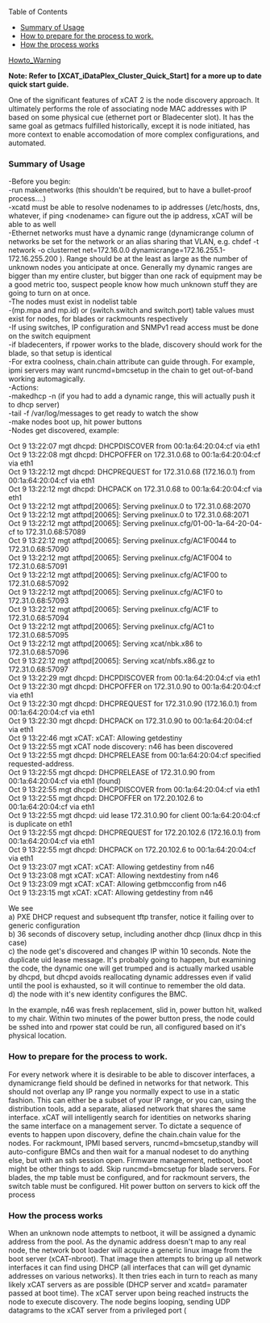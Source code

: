 <!-- START doctoc generated TOC please keep comment here to allow auto update -->
<!-- DON'T EDIT THIS SECTION, INSTEAD RE-RUN doctoc TO UPDATE -->
Table of Contents

- [Summary of Usage](#summary-of-usage)
- [How to prepare for the process to work.](#how-to-prepare-for-the-process-to-work)
- [How the process works](#how-the-process-works)

<!-- END doctoc generated TOC please keep comment here to allow auto update -->

[Howto_Warning](Howto_Warning) 

**Note: Refer to [XCAT_iDataPlex_Cluster_Quick_Start] for a more up to date quick start guide.**

One of the significant features of xCAT 2 is the node discovery approach. It ultimately performs the role of associating node MAC addresses with IP based on some physical cue (ethernet port or Bladecenter slot). It has the same goal as getmacs fulfilled historically, except it is node initiated, has more context to enable accomodation of more complex configurations, and automated. 

### Summary of Usage

-Before you begin:  
-run makenetworks (this shouldn't be required, but to have a bullet-proof process....)  
-xcatd must be able to resolve nodenames to ip addresses (/etc/hosts, dns, whatever, if ping &lt;nodename&gt; can figure out the ip address, xCAT will be able to as well  
-Ethernet networks must have a dynamic range (dynamicrange column of networks be set for the network or an alias sharing that VLAN, e.g. chdef -t network -o clusternet net=172.16.0.0 dynamicrange=172.16.255.1-172.16.255.200 ). Range should be at the least as large as the number of unknown nodes you anticipate at once. Generally my dynamic ranges are bigger than my entire cluster, but bigger than one rack of equipment may be a good metric too, suspect people know how much unknown stuff they are going to turn on at once.  
-The nodes must exist in nodelist table  
-(mp.mpa and mp.id) or (switch.switch and switch.port) table values must exist for nodes, for blades or rackmounts respectively  
-If using switches, IP configuration and SNMPv1 read access must be done on the switch equipment  
-if bladecenters, if rpower works to the blade, discovery should work for the blade, so that setup is identical  
-For extra coolness, chain.chain attribute can guide through. For example, ipmi servers may want runcmd=bmcsetup in the chain to get out-of-band working automagically.  
-Actions:  
-makedhcp -n (if you had to add a dynamic range, this will actually push it to dhcp server)  
-tail -f /var/log/messages to get ready to watch the show  
-make nodes boot up, hit power buttons  
-Nodes get discovered, example: 

Oct 9 13:22:07 mgt dhcpd: DHCPDISCOVER from 00:1a:64:20:04:cf via eth1  
Oct 9 13:22:08 mgt dhcpd: DHCPOFFER on 172.31.0.68 to 00:1a:64:20:04:cf via eth1  
Oct 9 13:22:12 mgt dhcpd: DHCPREQUEST for 172.31.0.68 (172.16.0.1) from 00:1a:64:20:04:cf via eth1  
Oct 9 13:22:12 mgt dhcpd: DHCPACK on 172.31.0.68 to 00:1a:64:20:04:cf via eth1  
Oct 9 13:22:12 mgt atftpd[20065]: Serving pxelinux.0 to 172.31.0.68:2070  
Oct 9 13:22:12 mgt atftpd[20065]: Serving pxelinux.0 to 172.31.0.68:2071  
Oct 9 13:22:12 mgt atftpd[20065]: Serving pxelinux.cfg/01-00-1a-64-20-04-cf to 172.31.0.68:57089  
Oct 9 13:22:12 mgt atftpd[20065]: Serving pxelinux.cfg/AC1F0044 to 172.31.0.68:57090  
Oct 9 13:22:12 mgt atftpd[20065]: Serving pxelinux.cfg/AC1F004 to 172.31.0.68:57091  
Oct 9 13:22:12 mgt atftpd[20065]: Serving pxelinux.cfg/AC1F00 to 172.31.0.68:57092  
Oct 9 13:22:12 mgt atftpd[20065]: Serving pxelinux.cfg/AC1F0 to 172.31.0.68:57093  
Oct 9 13:22:12 mgt atftpd[20065]: Serving pxelinux.cfg/AC1F to 172.31.0.68:57094  
Oct 9 13:22:12 mgt atftpd[20065]: Serving pxelinux.cfg/AC1 to 172.31.0.68:57095  
Oct 9 13:22:12 mgt atftpd[20065]: Serving xcat/nbk.x86 to 172.31.0.68:57096  
Oct 9 13:22:12 mgt atftpd[20065]: Serving xcat/nbfs.x86.gz to 172.31.0.68:57097  
Oct 9 13:22:29 mgt dhcpd: DHCPDISCOVER from 00:1a:64:20:04:cf via eth1  
Oct 9 13:22:30 mgt dhcpd: DHCPOFFER on 172.31.0.90 to 00:1a:64:20:04:cf via eth1  
Oct 9 13:22:30 mgt dhcpd: DHCPREQUEST for 172.31.0.90 (172.16.0.1) from 00:1a:64:20:04:cf via eth1  
Oct 9 13:22:30 mgt dhcpd: DHCPACK on 172.31.0.90 to 00:1a:64:20:04:cf via eth1  
Oct 9 13:22:46 mgt xCAT: xCAT: Allowing getdestiny  
Oct 9 13:22:55 mgt xCAT node discovery: n46 has been discovered  
Oct 9 13:22:55 mgt dhcpd: DHCPRELEASE from 00:1a:64:20:04:cf specified requested-address.  
Oct 9 13:22:55 mgt dhcpd: DHCPRELEASE of 172.31.0.90 from 00:1a:64:20:04:cf via eth1 (found)  
Oct 9 13:22:55 mgt dhcpd: DHCPDISCOVER from 00:1a:64:20:04:cf via eth1  
Oct 9 13:22:55 mgt dhcpd: DHCPOFFER on 172.20.102.6 to 00:1a:64:20:04:cf via eth1  
Oct 9 13:22:55 mgt dhcpd: uid lease 172.31.0.90 for client 00:1a:64:20:04:cf is duplicate on eth1  
Oct 9 13:22:55 mgt dhcpd: DHCPREQUEST for 172.20.102.6 (172.16.0.1) from 00:1a:64:20:04:cf via eth1  
Oct 9 13:22:55 mgt dhcpd: DHCPACK on 172.20.102.6 to 00:1a:64:20:04:cf via eth1  
Oct 9 13:23:07 mgt xCAT: xCAT: Allowing getdestiny from n46  
Oct 9 13:23:08 mgt xCAT: xCAT: Allowing nextdestiny from n46  
Oct 9 13:23:09 mgt xCAT: xCAT: Allowing getbmcconfig from n46  
Oct 9 13:23:15 mgt xCAT: xCAT: Allowing getdestiny from n46 

We see  
a) PXE DHCP request and subsequent tftp transfer, notice it failing over to generic configuration  
b) 36 seconds of discovery setup, including another dhcp (linux dhcp in this case)  
c) the node get's discovered and changes IP within 10 seconds. Note the duplicate uid lease message. It's probably going to happen, but examining the code, the dynamic one will get trumped and is actually marked usable by dhcpd, but dhcpd avoids reallocating dynamic addresses even if valid until the pool is exhausted, so it will continue to remember the old data.  
d) the node with it's new identity configures the BMC. 

In the example, n46 was fresh replacement, slid in, power button hit, walked to my chair. Within two minutes of the power button press, the node could be sshed into and rpower stat could be run, all configured based on it's physical location. 

### How to prepare for the process to work.

For every network where it is desirable to be able to discover interfaces, a dynamicrange field should be defined in networks for that network. This should not overlap any IP range you normally expect to use in a static fashion. This can either be a subset of your IP range, or you can, using the distribution tools, add a separate, aliased network that shares the same interface. xCAT will intelligently search for identities on networks sharing the same interface on a management server. To dictate a sequence of events to happen upon discovery, define the chain.chain value for the nodes. For rackmount, IPMI based servers, runcmd=bmcsetup,standby will auto-configure BMCs and then wait for a manual nodeset to do anything else, but with an ssh session open. Firmware management, netboot, boot might be other things to add. Skip runcmd=bmcsetup for blade servers. For blades, the mp table must be configured, and for rackmount servers, the switch table must be configured. Hit power button on servers to kick off the process 

### How the process works

When an unknown node attempts to netboot, it will be assigned a dynamic address from the pool. As the dynamic address doesn't map to any real node, the network boot loader will acquire a generic linux image from the boot server (xCAT-nbroot). That image then attempts to bring up all network interfaces it can find using DHCP (all interfaces that can will get dynamic addresses on various networks). It then tries each in turn to reach as many likely xCAT servers as are possible (DHCP server and xcatd= paramater passed at boot time). The xCAT server upon being reached instructs the node to execute discovery. The node begins looping, sending UDP datagrams to the xCAT server from a privileged port ( 
